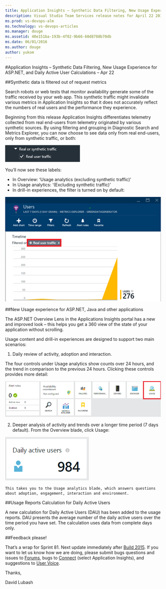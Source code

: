 ```yaml
---
title: Application Insights – Synthetic Data Filtering, New Usage Experience for ASP.NET, and Daily Active User Calculations – Apr 22
description: Visual Studio Team Services release notes for April 22 2015
ms.prod: vs-devops-alm
ms.technology: vs-devops-articles
ms.manager: douge
ms.assetid: 40e151ba-193b-4f02-9b66-60d8788b70db
ms.date: 06/01/2016
ms.author: douge
author: yukom
---
```


#Application Insights – Synthetic Data Filtering, New Usage Experience for ASP.NET, and Daily Active User Calculations – Apr 22

##Synthetic data is filtered out of request metrics

Search robots or web tests that monitor availability generate some of the traffic received by your web app. This synthetic traffic might invalidate various metrics in Application Insights so that it does not accurately reflect the numbers of real users and the performance they experience.

Beginning from this release Application Insights differentiates telemetry collected from real end-users from telemetry originated by various synthetic sources. By using filtering and grouping in Diagnostic Search and Metrics Explorer, you can now choose to see data only from real end-users, only from synthetic traffic, or both:

![Filtering for real user traffic](_img/4_22_01.png)

You’ll now see these labels:

- In Overview: ‘Usage analytics (excluding synthetic traffic)’
- In Usage analytics: ‘(Excluding synthetic traffic)’
- In drill-in experiences, the filter is turned on by default:

![Filtering for real traffic turned on by default in drill-in experiences](_img/4_22_02.png)

##New Usage experience for ASP.NET, Java and other applications

The ASP.NET Overview Lens in the Applications Insights portal has a new and improved look – this helps you get a 360 view of the state of your application without scrolling.

Usage content and drill-in experiences are designed to support two main scenarios:

1. Daily review of activity, adoption and interaction.

The four controls under Usage analytics show counts over 24 hours, and the trend in comparison to the previous 24 hours. Clicking these controls provides more detail:

![Daily activity review: usage analytics control panel](_img/4_22_03.png)

2. Deeper analysis of activity and trends over a longer time period (7 days default). From the Overview blade, click Usage:

![Accessing usage analytics for longer time periods](_img/4_22_04.png)

	This takes you to the Usage analytics blade, which answers questions about adoption, engagement, interaction and environment.

##Usage Reports Calculation for Daily Active Users

A new calculation for Daily Active Users (DAU) has been added to the usage reports. DAU presents the average number of the daily active users over the time period you have set. The calculation uses data from complete days only.


##Feedback please!

That’s a wrap for Sprint 81. Next update immediately after [Build 2015](http://www.buildwindows.com/). If you want to let us know how we are doing, please submit bugs questions and issues to [Forums](https://social.msdn.microsoft.com/Forums/vstudio/en-US/home?forum=ApplicationInsights), bugs to [Connect](http://connect.microsoft.com/VisualStudio) (select Application Insights), and suggestions to [User Voice](http://visualstudio.uservoice.com/forums/121579-visual-studio/category/77108-application-insights).

Thanks,

David Lubash


